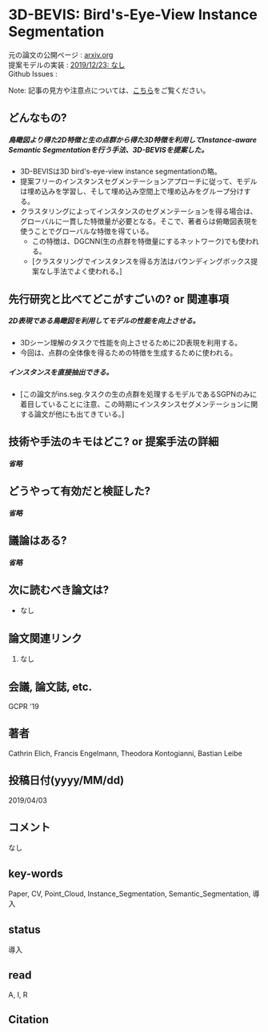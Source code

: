 # 3D-BEVIS: Bird's-Eye-View Instance Segmentation

元の論文の公開ページ : [arxiv.org](https://arxiv.org/pdf/1904.02199.pdf)  
提案モデルの実装 : [2019/12/23: なし]()  
Github Issues : []()  

Note: 記事の見方や注意点については、[こちら](/)をご覧ください。

## どんなもの?
##### 鳥瞰図より得た2D特徴と生の点群から得た3D特徴を利用してInstance-aware Semantic Segmentationを行う手法、3D-BEVISを提案した。
- 3D-BEVISは3D bird's-eye-view instance segmentationの略。
- 提案フリーのインスタンスセグメンテーションアプローチに従って、モデルは埋め込みを学習し、そして埋め込み空間上で埋め込みをグループ分けする。
- クラスタリングによってインスタンスのセグメンテーションを得る場合は、グローバルに一貫した特徴量が必要となる。そこで、著者らは俯瞰図表現を使うことでグローバルな特徴を得ている。
  - この特徴は、DGCNN(生の点群を特徴量にするネットワーク)でも使われる。
  - [クラスタリングでインスタンスを得る方法はバウンディングボックス提案なし手法でよく使われる。]

## 先行研究と比べてどこがすごいの? or 関連事項
##### 2D表現である鳥瞰図を利用してモデルの性能を向上させる。
- 3Dシーン理解のタスクで性能を向上させるために2D表現を利用する。
- 今回は、点群の全体像を得るための特徴を生成するために使われる。

##### インスタンスを直接抽出できる。
- [この論文がins.seg.タスクの生の点群を処理するモデルであるSGPNのみに着目していることに注意、この時期にインスタンスセグメンテーションに関する論文が他にも出てきている。]

## 技術や手法のキモはどこ? or 提案手法の詳細
##### 省略

## どうやって有効だと検証した?
##### 省略

## 議論はある?
##### 省略

## 次に読むべき論文は?
- なし

## 論文関連リンク
1. なし

## 会議, 論文誌, etc.
GCPR '19

## 著者
Cathrin Elich, Francis Engelmann, Theodora Kontogianni, Bastian Leibe

## 投稿日付(yyyy/MM/dd)
2019/04/03

## コメント
なし

## key-words
Paper, CV, Point_Cloud, Instance_Segmentation, Semantic_Segmentation, 導入

## status
導入

## read
A, I, R

## Citation
